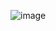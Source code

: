 ![image](https://github.com/XCODEAYUSH/Ayush-Youtube-clone/assets/109897129/598f18a9-e7eb-46fe-b499-6acb869f0d0c)

